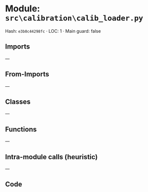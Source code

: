 # Module: `src\calibration\calib_loader.py`
Hash: `e3b0c44298fc` · LOC: 1 · Main guard: false

## Imports
—

## From-Imports
—

## Classes
—

## Functions
—

## Intra-module calls (heuristic)
—

## Code
```python

```
